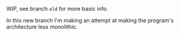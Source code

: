 WIP, see branch `old` for more basic info.

In this new branch I'm making an attempt at making the program's architecture less monolithic.
